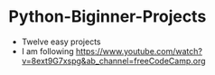 # Python-Biginner-Projects
- Twelve easy projects
- I am following https://www.youtube.com/watch?v=8ext9G7xspg&ab_channel=freeCodeCamp.org
